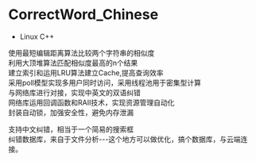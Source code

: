 # CorrectWord_Chinese    

* Linux C++     

使用最短编辑距离算法比较两个字符串的相似度    
利用大顶堆算法匹配相似度最高的n个结果     
建立索引和运用LRU算法建立Cache,提高查询效率    
采用poll模型实现多用户同时访问，采用线程池用于密集型计算    
与网络库进行对接，实现中英文的双语纠错    
网络库运用回调函数和RAII技术，实现资源管理自动化    
封装自动锁，加强安全性，避免内存泄漏   

支持中文纠错，相当于一个简易的搜索框   
纠错数据库，来自于文件分析---这个地方可以做优化，搞个数据库，与云端连接。   

